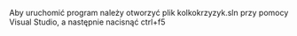 Aby uruchomić program należy otworzyć plik kolkokrzyzyk.sln przy pomocy Visual Studio, a następnie nacisnąć ctrl+f5